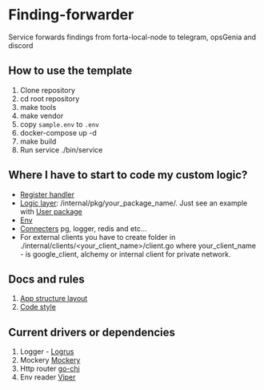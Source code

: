 # Finding-forwarder
Service forwards findings from forta-local-node to telegram, opsGenia and discord

 ## How to use the template
 1. Clone repository
 2. cd root repository
 3. make tools
 4. make vendor
 5. copy `sample.env` to `.env` 
 6. docker-compose up -d
 7. make build
 8. Run service ./bin/service

## Where I have to start to code my custom logic?
* [Register handler](./internal/app/server/routes.go)
* [Logic layer](./internal/pkg/telegram): /internal/pkg/your_package_name/. Just see an example with [User package](./internal/pkg/telegram)
* [Env](./internal/env/env.go)
* [Connecters](./internal/connectors) pg, logger, redis and etc...
* For external clients you have to create folder in ./internal/clients/<your_client_name>/client.go where your_client_name - is google_client, alchemy or internal client for private network.

## Docs and rules
1. [App structure layout](./docs/structure.md)
2. [Code style](./docs/code_style.md)

## Current drivers or dependencies

1. Logger - [Logrus](https://github.com/sirupsen/logrus)
2. Mockery [Mockery](https://github.com/vektra/mockery)
3. Http router [go-chi](https://github.com/go-chi/chi)
4. Env reader [Viper](https://github.com/spf13/viper)
